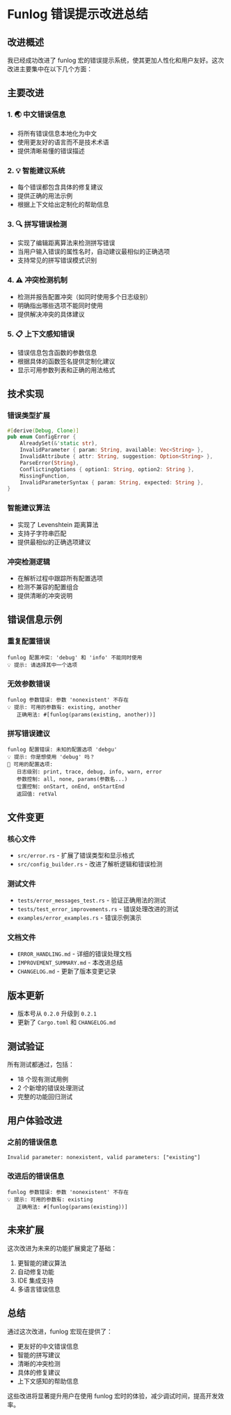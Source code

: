 # Funlog 错误提示改进总结

## 改进概述

我已经成功改进了 funlog 宏的错误提示系统，使其更加人性化和用户友好。这次改进主要集中在以下几个方面：

## 主要改进

### 1. 🌏 中文错误信息
- 将所有错误信息本地化为中文
- 使用更友好的语言而不是技术术语
- 提供清晰易懂的错误描述

### 2. 💡 智能建议系统
- 每个错误都包含具体的修复建议
- 提供正确的用法示例
- 根据上下文给出定制化的帮助信息

### 3. 🔍 拼写错误检测
- 实现了编辑距离算法来检测拼写错误
- 当用户输入错误的属性名时，自动建议最相似的正确选项
- 支持常见的拼写错误模式识别

### 4. ⚠️ 冲突检测机制
- 检测并报告配置冲突（如同时使用多个日志级别）
- 明确指出哪些选项不能同时使用
- 提供解决冲突的具体建议

### 5. 📋 上下文感知错误
- 错误信息包含函数的参数信息
- 根据具体的函数签名提供定制化建议
- 显示可用参数列表和正确的用法格式

## 技术实现

### 错误类型扩展
```rust
#[derive(Debug, Clone)]
pub enum ConfigError {
    AlreadySet(&'static str),
    InvalidParameter { param: String, available: Vec<String> },
    InvalidAttribute { attr: String, suggestion: Option<String> },
    ParseError(String),
    ConflictingOptions { option1: String, option2: String },
    MissingFunction,
    InvalidParameterSyntax { param: String, expected: String },
}
```

### 智能建议算法
- 实现了 Levenshtein 距离算法
- 支持子字符串匹配
- 提供最相似的正确选项建议

### 冲突检测逻辑
- 在解析过程中跟踪所有配置选项
- 检测不兼容的配置组合
- 提供清晰的冲突说明

## 错误信息示例

### 重复配置错误
```
funlog 配置冲突: 'debug' 和 'info' 不能同时使用
💡 提示: 请选择其中一个选项
```

### 无效参数错误
```
funlog 参数错误: 参数 'nonexistent' 不存在
💡 提示: 可用的参数有: existing, another
   正确用法: #[funlog(params(existing, another))]
```

### 拼写错误建议
```
funlog 配置错误: 未知的配置选项 'debgu'
💡 提示: 你是想使用 'debug' 吗？
📖 可用的配置选项:
   日志级别: print, trace, debug, info, warn, error
   参数控制: all, none, params(参数名...)
   位置控制: onStart, onEnd, onStartEnd
   返回值: retVal
```

## 文件变更

### 核心文件
- `src/error.rs` - 扩展了错误类型和显示格式
- `src/config_builder.rs` - 改进了解析逻辑和错误检测

### 测试文件
- `tests/error_messages_test.rs` - 验证正确用法的测试
- `tests/test_error_improvements.rs` - 错误处理改进的测试
- `examples/error_examples.rs` - 错误示例演示

### 文档文件
- `ERROR_HANDLING.md` - 详细的错误处理文档
- `IMPROVEMENT_SUMMARY.md` - 本改进总结
- `CHANGELOG.md` - 更新了版本变更记录

## 版本更新

- 版本号从 `0.2.0` 升级到 `0.2.1`
- 更新了 `Cargo.toml` 和 `CHANGELOG.md`

## 测试验证

所有测试都通过，包括：
- 18 个现有测试用例
- 2 个新增的错误处理测试
- 完整的功能回归测试

## 用户体验改进

### 之前的错误信息
```
Invalid parameter: nonexistent, valid parameters: ["existing"]
```

### 改进后的错误信息
```
funlog 参数错误: 参数 'nonexistent' 不存在
💡 提示: 可用的参数有: existing
   正确用法: #[funlog(params(existing))]
```

## 未来扩展

这次改进为未来的功能扩展奠定了基础：
1. 更智能的建议算法
2. 自动修复功能
3. IDE 集成支持
4. 多语言错误信息

## 总结

通过这次改进，funlog 宏现在提供了：
- 更友好的中文错误信息
- 智能的拼写建议
- 清晰的冲突检测
- 具体的修复建议
- 上下文感知的帮助信息

这些改进将显著提升用户在使用 funlog 宏时的体验，减少调试时间，提高开发效率。